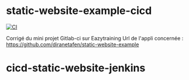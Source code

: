 # static-website-example-cicd
[![CI](https://github.com/ulrichmonji/cicd-static-website/workflows/static-website/badge.svg?event=push)](https://github.com/ulrichmonji/cicd-static-website/actions?query=workflow%3ACI)



Corrigé du mini projet  Gitlab-ci sur Eazytraining
Url de l'appli concernée : https://github.com/diranetafen/static-website-example
# cicd-static-website-jenkins
